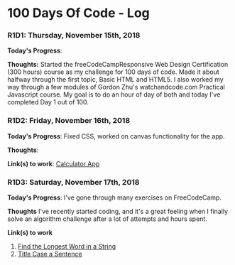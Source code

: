 # 100 Days Of Code - Log

### R1D1: Thursday, November 15th, 2018

**Today's Progress**: 

**Thoughts:** Started the freeCodeCampResponsive Web Design Certification (300 hours) course as my challenge for 100 days of code. Made it about halfway through the first topic, Basic HTML and HTML5. I also worked my way through a few modules of Gordon Zhu's watchandcode.com Practical Javascript course. My goal is to do an hour of day of both and today I've completed Day 1 out of 100.

### R1D2: Friday, November 16th, 2018
**Today's Progress**: Fixed CSS, worked on canvas functionality for the app.

**Thoughts**: 

**Link(s) to work**: [Calculator App](http://www.example.com)

### R1D3: Saturday, November 17th, 2018

**Today's Progress**: I've gone through many exercises on FreeCodeCamp.

**Thoughts** I've recently started coding, and it's a great feeling when I finally solve an algorithm challenge after a lot of attempts and hours spent.

**Link(s) to work**
1. [Find the Longest Word in a String](https://www.freecodecamp.com/challenges/find-the-longest-word-in-a-string)
2. [Title Case a Sentence](https://www.freecodecamp.com/challenges/title-case-a-sentence)
